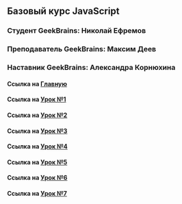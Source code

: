 ## Базовый курс JavaScript

### Студент GeekBrains: Николай Ефремов

### Преподаватель GeekBrains: Максим Деев

### Наставник GeekBrains: Александра Корнюхина

#### Ссылка на [Главную](https://efrem005.github.io/GeekJS/index.html)

#### Ссылка на [Урок №1](https://efrem005.github.io/GeekJS/lesson1/index.html)

#### Ссылка на [Урок №2](https://efrem005.github.io/GeekJS/lesson2/index.html)

#### Ссылка на [Урок №3](https://efrem005.github.io/GeekJS/lesson3/index.html)

#### Ссылка на [Урок №4](https://efrem005.github.io/GeekJS/lesson4/index.html)

#### Ссылка на [Урок №5](https://efrem005.github.io/GeekJS/lesson5/index.html)

#### Ссылка на [Урок №6](https://efrem005.github.io/GeekJS/lesson6/index.html)

#### Ссылка на [Урок №7](https://efrem005.github.io/GeekJS/lesson7/index.html)
